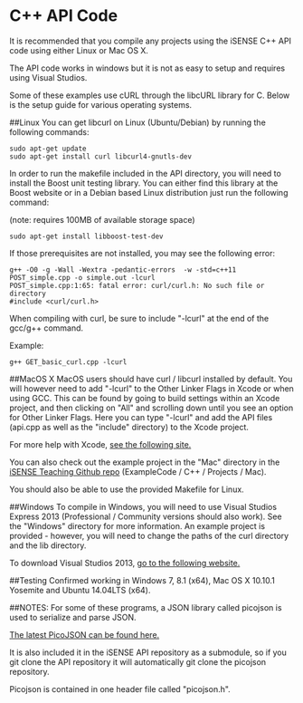 C++ API Code
================

It is recommended that you compile any projects using the iSENSE C++ API code
using either Linux or Mac OS X.

The API code works in windows but it is not as easy to setup and requires using Visual Studios.

Some of these examples use cURL through the libcURL library for C. Below is the setup guide for various operating systems.

##Linux
You can get libcurl on Linux (Ubuntu/Debian) by running the following commands:

```
sudo apt-get update
sudo apt-get install curl libcurl4-gnutls-dev
```

In order to run the makefile included in the API directory, you will need to install the Boost unit testing library. You can either find this library at the Boost website or in a Debian based Linux distribution just run the following command:

(note: requires 100MB of available storage space)

```
sudo apt-get install libboost-test-dev
```

If those prerequisites are not installed, you may see the following error:

```
g++ -O0 -g -Wall -Wextra -pedantic-errors  -w -std=c++11 POST_simple.cpp -o simple.out -lcurl
POST_simple.cpp:1:65: fatal error: curl/curl.h: No such file or directory
#include <curl/curl.h>
```

When compiling with curl, be sure to include "-lcurl" at the end of the gcc/g++ command.

Example:

```
g++ GET_basic_curl.cpp -lcurl
```

##MacOS X
MacOS users should have curl / libcurl installed by default.
You will however need to add "-lcurl" to the Other Linker Flags in Xcode or when using GCC.
This can be found by going to build settings within an Xcode project, and then clicking on "All"
and scrolling down until you see an option for Other Linker Flags. Here you can type "-lcurl" and
add the API files (api.cpp as well as the "include" directory) to the Xcode project.

For more help with Xcode, [see the following site.](http://docs.millennialmedia.com/iOS-SDK/iOSAddingLinkerFlag.html)

You can also check out the example project in the "Mac" directory in the
[iSENSE Teaching Github repo](https://github.com/isenseDev/Teaching) (ExampleCode / C++ / Projects / Mac).

You should also be able to use the provided Makefile for Linux.

##Windows
To compile in Windows, you will need to use Visual Studios Express 2013 (Professional / Community versions should also work).
See the "Windows" directory for more information. An example project is provided - however, you will need to change
the paths of the curl directory and the lib directory.

To download Visual Studios 2013, [go to the following website.](http://www.visualstudio.com/)

##Testing
Confirmed working in Windows 7, 8.1 (x64), Mac OS X 10.10.1 Yosemite and Ubuntu 14.04LTS (x64).


##NOTES:
For some of these programs, a JSON library called picojson is used to serialize and parse JSON.

[The latest PicoJSON can be found here.](https://raw.githubusercontent.com/kazuho/picojson/master/picojson.h)

It is also included it in the iSENSE API repository as a submodule, so if you git clone the API repository it will automatically git  clone the picojson repository.

Picojson is contained in one header file called "picojson.h".
